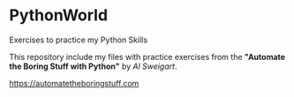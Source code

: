 # PythonWorld

Exercises to practice my Python Skills 


This repository include my files with practice exercises from the __"Automate the Boring Stuff with Python"__ by _Al Sweigart_.

https://automatetheboringstuff.com
